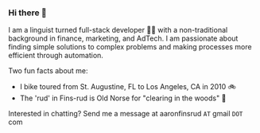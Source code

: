 ### Hi there 👋

I am a linguist turned full-stack developer 👨‍💻 with a non-traditional background in finance, marketing, and AdTech. I am passionate about finding simple solutions to complex problems and making processes more efficient through automation.

Two fun facts about me:
- I bike toured from St. Augustine, FL to Los Angeles, CA in 2010 🚲
- The 'rud' in Fins-rud is Old Norse for "clearing in the woods" 🌲

Interested in chatting? Send me a message at aaronfinsrud `AT` gmail `DOT` com
